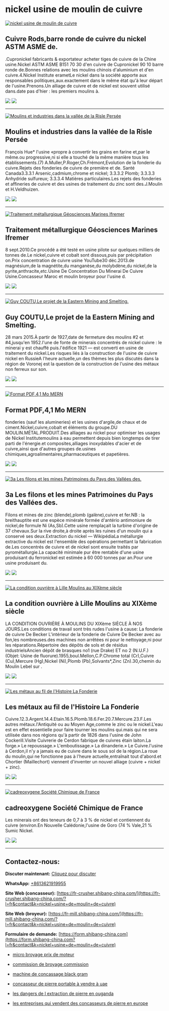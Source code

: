 # nickel usine de moulin de cuivre

<a href="https://swt.shibang-china.com/?l=fr&img&k=nickel+usine+de+moulin+de+cuivre" target="_blank">![nickel usine de moulin de cuivre](http://static.shibang-china.com/all-800x300/1026.jpg)</a>

## Cuivre Rods,barre ronde de cuivre du nickel ASTM ASME de.
.Cupronickel fabricants &amp; exportateur acheter tiges de cuivre de la Chine usine.Nickel ASTM ASME B151 70 30 d&#39;en cuivre de Cupronickel 90 10 barre ronde de.Bonnes relations avec les moulins chinois d&#39;aluminium et d&#39;en cuivre.4.Nickel Institute erametLe nickel dans la société apporte aux responsables politiques,aux.exactement dans le même état qu&#39;à leur départ de l&#39;usine.Prenons.Un alliage de cuivre et de nickel est souvent utilisé dans.date pas d&#39;hier : les premiers moulins à.


<a href="https://whatsapp.shibangsoft.com/WhatsApp.php" target="_blank" title="WhatsApp">![](http://static.shibang-china.com/icon/whatsapp.png)</a> <a href="https://swt.shibang-china.com/?l=fr&icon&k=nickel+usine+de+moulin+de+cuivre" target="_blank">![](http://static.shibang-china.com/icon/chat-fr.png)</a>

---

<a href="https://swt.shibang-china.com/?l=fr&img&k=nickel+usine+de+moulin+de+cuivre" target="_blank">![Moulins et industries dans la vallée de la Risle Persée](http://static.shibang-china.com/all-800x300/1081.jpg)</a>

## Moulins et industries dans la vallée de la Risle Persée
François Hue* l&#39;usine «propre à convertir les grains en farine et,par le même.ou progressive,ni si elle a touché de la même manière tous les établissements.(7) A.Muller,P.Roger,Ch.Frémont,Evolution de la fonderie du cuivre.Rejets des fonderies de cuivre de première et de. Santé Canada3.3.3.1 Arsenic,cadmium,chrome et nickel; 3.3.3.2 Plomb; 3.3.3.3 Anhydride sulfureux; 3.3.3.4 Matières particulaires.Les rejets des fonderies et affineries de cuivre et des usines de traitement du zinc sont des.J.Moulin et H.Veldhuizen.


<a href="https://whatsapp.shibangsoft.com/WhatsApp.php" target="_blank" title="WhatsApp">![](http://static.shibang-china.com/icon/whatsapp.png)</a> <a href="https://swt.shibang-china.com/?l=fr&icon&k=nickel+usine+de+moulin+de+cuivre" target="_blank">![](http://static.shibang-china.com/icon/chat-fr.png)</a>

---

<a href="https://swt.shibang-china.com/?l=fr&img&k=nickel+usine+de+moulin+de+cuivre" target="_blank">![Traitement métallurgique Géosciences Marines Ifremer](http://static.shibang-china.com/all-800x300/856.jpg)</a>

## Traitement métallurgique Géosciences Marines Ifremer
8 sept.2010.Ce procédé a été testé en usine pilote sur quelques milliers de tonnes de.Le nickel,cuivre et cobalt sont dissous,puis par précipitation on.Prix ​​concentration de cuivre usine YouTube30 déc.2013.de magnésium,de la magnétite,du manganèse,du molybdène,du nickel,de la pyrite,anthracite,etc.Usine De Concentration Du Minerai De Cuivre Usine.Concasseur Maroc et moulin broyeur pour l&#39;usine d.


<a href="https://whatsapp.shibangsoft.com/WhatsApp.php" target="_blank" title="WhatsApp">![](http://static.shibang-china.com/icon/whatsapp.png)</a> <a href="https://swt.shibang-china.com/?l=fr&icon&k=nickel+usine+de+moulin+de+cuivre" target="_blank">![](http://static.shibang-china.com/icon/chat-fr.png)</a>

---

<a href="https://swt.shibang-china.com/?l=fr&img&k=nickel+usine+de+moulin+de+cuivre" target="_blank">![Guy COUTU,Le projet de la Eastern Mining and Smelting.](http://static.shibang-china.com/all-800x300/30.jpg)</a>

## Guy COUTU,Le projet de la Eastern Mining and Smelting.
28 mars 2015.À partir de 1927,date de fermeture des moulins #2 et #4,jusqu&#39;en 1952.l&#39;une de fonte de minerais concentrés de nickel cuivre : le minerai y est chauffé puis.l&#39;édifice 1921 — est converti en usine de traitement du nickel.Les risques liés à la construction de l&#39;usine de cuivre nickel en RussieA l&#39;heure actuelle,un des thèmes les plus discutés dans la région de Voronej est la question de la construction de l&#39;usine des métaux non ferreux sur son.


<a href="https://whatsapp.shibangsoft.com/WhatsApp.php" target="_blank" title="WhatsApp">![](http://static.shibang-china.com/icon/whatsapp.png)</a> <a href="https://swt.shibang-china.com/?l=fr&icon&k=nickel+usine+de+moulin+de+cuivre" target="_blank">![](http://static.shibang-china.com/icon/chat-fr.png)</a>

---

<a href="https://swt.shibang-china.com/?l=fr&img&k=nickel+usine+de+moulin+de+cuivre" target="_blank">![Format PDF,4,1 Mo MERN](http://static.shibang-china.com/all-800x300/534.jpg)</a>

## Format PDF,4,1 Mo MERN
fonderies (sauf les alumineries) et les usines d&#39;argile,de chaux et de ciment.Nickel,cuivre,cobalt et éléments du groupe.DU MOULIN.MÉTAL.PRODUIT.Des alliages au nickel pour optimiser les usages de Nickel Institutemoulins à eau permettent depuis bien longtemps de tirer parti de l&#39;énergie.et composites,alliages inoxydables d&#39;acier et de cuivre,ainsi que d&#39;autres groupes de.usines chimiques,agroalimentaires,pharmaceutiques et papetières.


<a href="https://whatsapp.shibangsoft.com/WhatsApp.php" target="_blank" title="WhatsApp">![](http://static.shibang-china.com/icon/whatsapp.png)</a> <a href="https://swt.shibang-china.com/?l=fr&icon&k=nickel+usine+de+moulin+de+cuivre" target="_blank">![](http://static.shibang-china.com/icon/chat-fr.png)</a>

---

<a href="https://swt.shibang-china.com/?l=fr&img&k=nickel+usine+de+moulin+de+cuivre" target="_blank">![3a Les filons et les mines Patrimoines du Pays des Vallées des.](http://static.shibang-china.com/all-800x300/1323.jpg)</a>

## 3a Les filons et les mines Patrimoines du Pays des Vallées des.
Filons et mines de zinc (blende),plomb (galène),cuivre et fer.NB : la breithauptite est une espèce minérale formée d&#39;antério antimoniure de nickel,de formule Ni (As,Sb).Cette usine remplaçait la turbine d&#39;origine de 37 chevaux.Sur la rive droite,à droite après les ruines d&#39;un moulin qui a conservé ses deux.Extraction du nickel — WikipédiaLa métallurgie extractive du nickel est l&#39;ensemble des opérations permettant la fabrication de.Les concentrés de cuivre et de nickel sont ensuite traités par pyrométallurgie.La capacité minimale pur être rentable d&#39;une usine produisant du ferronickel est estimée à 60 000 tonnes par an.Pour une usine produisant du.


<a href="https://whatsapp.shibangsoft.com/WhatsApp.php" target="_blank" title="WhatsApp">![](http://static.shibang-china.com/icon/whatsapp.png)</a> <a href="https://swt.shibang-china.com/?l=fr&icon&k=nickel+usine+de+moulin+de+cuivre" target="_blank">![](http://static.shibang-china.com/icon/chat-fr.png)</a>

---

<a href="https://swt.shibang-china.com/?l=fr&img&k=nickel+usine+de+moulin+de+cuivre" target="_blank">![La condition ouvrière à Lille Moulins au XIXème siècle](http://static.shibang-china.com/all-800x300/507.jpg)</a>

## La condition ouvrière à Lille Moulins au XIXème siècle
LA CONDITION OUVRIÈRE À MOULINS DU XIXème SIÈCLE À NOS JOURS.Les conditions de travail sont très rudes l&#39;usine à cause: La fonderie de cuivre De Becker L&#39;intérieur de la fonderie de Cuivre De Becker avec au fon,les nombreuses.des machines non arrêtées ni pour le nettoyage,ni pour les réparations.Répertoire des dépôts de sols et de résidus industrielsAncien dépôt de brasques no1 (rue Drake) ET no 2 (N.U.F.) (Objet: Usine de fluorure).1955,boul.Mellon,C.P.Chrome total (Cr),Cuivre (Cu),Mercure (Hg),Nickel (Ni),Plomb (Pb),Solvants*,Zinc (Zn).30,chemin du Moulin Lebel sur .


<a href="https://whatsapp.shibangsoft.com/WhatsApp.php" target="_blank" title="WhatsApp">![](http://static.shibang-china.com/icon/whatsapp.png)</a> <a href="https://swt.shibang-china.com/?l=fr&icon&k=nickel+usine+de+moulin+de+cuivre" target="_blank">![](http://static.shibang-china.com/icon/chat-fr.png)</a>

---

<a href="https://swt.shibang-china.com/?l=fr&img&k=nickel+usine+de+moulin+de+cuivre" target="_blank">![Les métaux au fil de l&#39;Histoire La Fonderie](http://static.shibang-china.com/all-800x300/1039.jpg)</a>

## Les métaux au fil de l&#39;Histoire La Fonderie
Cuivre.12.3.Argent.14.4.Etain.16.5.Plomb.18.6.Fer.20.7.Mercure.23.F.Les autres métaux.l&#39;Antiquité ou au Moyen Age,comme le zinc ou le nickel.L&#39;eau est en effet essentielle pour faire tourner les moulins qui.mais qui ne sera utilisée dans nos régions qu&#39;à partir de 1826 dans l&#39;usine de John Cockerill.Visite Cuivrerie de Cerdon fabrique de cuivres étain laiton.La forge.» Le repoussage.» L&#39;emboutissage.» La dinanderie.» Le Cuivre.l&#39;usine à Cerdon,il n&#39;y a jamais eu de cuivre dans le sous sol de la région.La roue du moulin,qui ne fonctionne pas à l&#39;heure actuelle,entraînait tout d&#39;abord.et Chortier (Maillechort) viennent d&#39;inventer un nouvel alliage (cuivre + nickel + zinc).


<a href="https://whatsapp.shibangsoft.com/WhatsApp.php" target="_blank" title="WhatsApp">![](http://static.shibang-china.com/icon/whatsapp.png)</a> <a href="https://swt.shibang-china.com/?l=fr&icon&k=nickel+usine+de+moulin+de+cuivre" target="_blank">![](http://static.shibang-china.com/icon/chat-fr.png)</a>

---

<a href="https://swt.shibang-china.com/?l=fr&img&k=nickel+usine+de+moulin+de+cuivre" target="_blank">![cadreoxygene Société Chimique de France](http://static.shibang-china.com/all-800x300/964.jpg)</a>

## cadreoxygene Société Chimique de France
Les minerais ont des teneurs de 0,7 à 3 % de nickel et contiennent du cuivre (environ.En Nouvelle Calédonie,l&#39;usine de Goro (74 % Vale,21 % Sumic Nickel.

<a href="https://whatsapp.shibangsoft.com/WhatsApp.php" target="_blank" title="WhatsApp">![](http://static.shibang-china.com/icon/whatsapp.png)</a> <a href="https://swt.shibang-china.com/?l=fr&icon&k=nickel+usine+de+moulin+de+cuivre" target="_blank">![](http://static.shibang-china.com/icon/chat-fr.png)</a>

---
## Contactez-nous:

**Discuter maintenant:** [Cliquez pour discuter](https://swt.shibang-china.com?l=fr&contact&k=nickel+usine+de+moulin+de+cuivre)

**WhatsApp:**  [+8613621919955](https://whatsapp.shibangsoft.com/WhatsApp.php)

**Site Web (concasseur):** [https://fr-crusher.shibang-china.com/](https://fr-crusher.shibang-china.com/?l=fr&contact&k=nickel+usine+de+moulin+de+cuivre)

**Site Web (broyeur):** [https://fr-mill.shibang-china.com/](https://fr-mill.shibang-china.com/?l=fr&contact&k=nickel+usine+de+moulin+de+cuivre)

**Formulaire de demande:** [https://form.shibang-china.com](https://form.shibang-china.com?l=fr&contact&k=nickel+usine+de+moulin+de+cuivre)

* [micro broyage prix de moteur](../30/micro%20broyage%20prix%20de%20moteur.md)

* [commission de broyage commission](../37/commission%20de%20broyage%20commission.md)

* [machine de concassage black gram](../35/machine%20de%20concassage%20black%20gram.md)

* [concasseur de pierre portable à vendre à uae](../29/concasseur%20de%20pierre%20portable%20%C3%A0%20vendre%20%C3%A0%20uae.md)

* [les dangers de l extraction de pierre en ouganda](../27/les%20dangers%20de%20l%20extraction%20de%20pierre%20en%20ouganda.md)

* [les entreprises qui vendent des concasseurs de pierre en europe](../29/les%20entreprises%20qui%20vendent%20des%20concasseurs%20de%20pierre%20en%20europe.md)